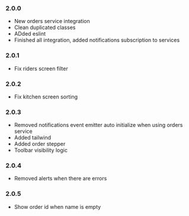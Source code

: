 ### 2.0.0

- New orders service integration
- Clean duplicated classes
- ADded eslint
- Finished all integration, added notifications subscription to services

### 2.0.1

- Fix riders screen filter

### 2.0.2

- Fix kitchen screen sorting

### 2.0.3

- Removed notifications event emitter auto initialize when using orders service
- Added tailwind
- Added order stepper
- Toolbar visibility logic

### 2.0.4

- Removed alerts when there are errors

### 2.0.5

- Show order id when name is empty
